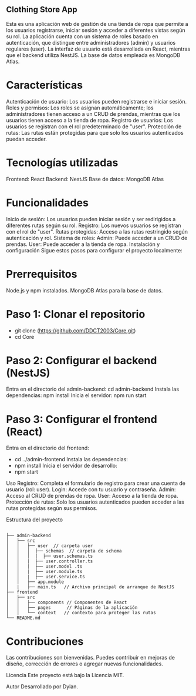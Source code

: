 ## Clothing Store App
Esta es una aplicación web de gestión de una tienda de ropa que permite a los usuarios registrarse, iniciar sesión y acceder a diferentes vistas según su rol. La aplicación cuenta con un sistema de roles basado en autenticación, que distingue entre administradores (admin) y usuarios regulares (user). La interfaz de usuario está desarrollada en React, mientras que el backend utiliza NestJS. La base de datos empleada es MongoDB Atlas.

# Características
Autenticación de usuario: Los usuarios pueden registrarse e iniciar sesión.
Roles y permisos: Los roles se asignan automáticamente; los administradores tienen acceso a un CRUD de prendas, mientras que los usuarios tienen acceso a la tienda de ropa.
Registro de usuarios: Los usuarios se registran con el rol predeterminado de "user".
Protección de rutas: Las rutas están protegidas para que solo los usuarios autenticados puedan acceder.

# Tecnologías utilizadas
Frontend: React
Backend: NestJS
Base de datos: MongoDB Atlas

# Funcionalidades
Inicio de sesión: Los usuarios pueden iniciar sesión y ser redirigidos a diferentes rutas según su rol.
Registro: Los nuevos usuarios se registran con el rol de "user".
Rutas protegidas: Acceso a las rutas restringido según autenticación y rol.
Sistema de roles:
Admin: Puede acceder a un CRUD de prendas.
User: Puede acceder a la tienda de ropa.
Instalación y configuración
Sigue estos pasos para configurar el proyecto localmente:

# Prerrequisitos
Node.js y npm instalados.
MongoDB Atlas para la base de datos.

# Paso 1: Clonar el repositorio
- git clone (https://github.com/DDCT2003/Core.git)
- cd Core

# Paso 2: Configurar el backend (NestJS)
Entra en el directorio del admin-backend:
cd admin-backend
Instala las dependencias:
npm install
Inicia el servidor:
npm run start

# Paso 3: Configurar el frontend (React)
Entra en el directorio del frontend:
- cd ../admin-frontend
Instala las dependencias:
- npm install
Inicia el servidor de desarrollo:
- npm start

Uso
Registro: Completa el formulario de registro para crear una cuenta de usuario (rol: user).
Login: Accede con tu usuario y contraseña.
Admin: Acceso al CRUD de prendas de ropa.
User: Acceso a la tienda de ropa.
Protección de rutas: Solo los usuarios autenticados pueden acceder a las rutas protegidas según sus permisos.


Estructura del proyecto

```

├── admin-backend
│   ├── src
│   │   ├── user  // carpeta user
│   │   │  ├── schemas  // carpeta de schema
│   │   │  |  ├── user.schemas.ts  
│   │   |  ├── user.controller.ts
│   │   |  ├── user.model .ts
│   │   |  ├── user.module.ts
│   │   |  ├── user.service.ts
│   │   ├── app.module 
│   |   ├── main.ts   // Archivo principal de arranque de NestJS
├── frontend
│   ├── src
│   │   ├── components // Componentes de React
│   │   ├── pages      // Páginas de la aplicación
│   │   └── context   // contexto para proteger las rutas
└── README.md
```

# Contribuciones
Las contribuciones son bienvenidas. Puedes contribuir en mejoras de diseño, corrección de errores o agregar nuevas funcionalidades.

Licencia
Este proyecto está bajo la Licencia MIT.

Autor
Desarrollado por Dylan.



